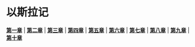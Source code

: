 # 以斯拉记
 **[第一章](圣经/圣经(吕振中译本)/lzz/150/001.md)** |
 **[第二章](圣经/圣经(吕振中译本)/lzz/150/002.md)** |
 **[第三章](圣经/圣经(吕振中译本)/lzz/150/003.md)** |
 **[第四章](圣经/圣经(吕振中译本)/lzz/150/004.md)** |
 **[第五章](圣经/圣经(吕振中译本)/lzz/150/005.md)** |
 **[第六章](圣经/圣经(吕振中译本)/lzz/150/006.md)** |
 **[第七章](圣经/圣经(吕振中译本)/lzz/150/007.md)** |
 **[第八章](圣经/圣经(吕振中译本)/lzz/150/008.md)** |
 **[第九章](圣经/圣经(吕振中译本)/lzz/150/009.md)** |
 **[第十章](圣经/圣经(吕振中译本)/lzz/150/010.md)**